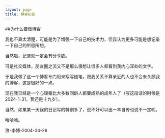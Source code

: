 ```yaml
---
layout: page
title: 博客初衷
---
```

##为什么要做博客

我也不算太清楚，可能是为了增强一下自己的技术力，但我认为更多可能是想记录一下自己的所思所想。

当然啦，记录就一定会有分享欲。

可是社交媒体，朋友圈之流又不是那么很想让很多人都看到我内心深处的文字。

于是我做了这一个博客专门用来写写随笔，跟我关系不算亲近的人也不会来关顾我的博客，这是很好的一点。

现在我已经是一个心理相比大多数同龄人都要成熟的成年人了（写这段话的时候是2024-1-31，我还是十九岁）。

当然，如果某一天我的日记写的特别多了，说不好可以出一本自传也说不一定呢。

哈哈哈。

致-李博-2004-04-29
